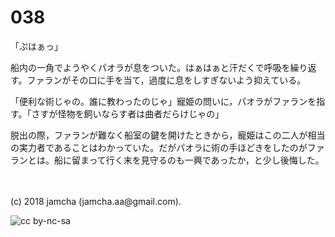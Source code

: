 

# 038

「ぷはぁっ」  

船内の一角でようやくパオラが息をついた。はぁはぁと汗だくで呼吸を繰り返す。ファランがその口に手を当て，過度に息をしすぎないよう抑えている。  

「便利な術じゃの。誰に教わったのじゃ」寵姫の問いに，パオラがファランを指す。「さすが怪物を飼いならす者は曲者だらけじゃの」  

脱出の際，ファランが難なく船室の鍵を開けたときから，寵姫はこの二人が相当の実力者であることはわかっていた。だがパオラに術の手ほどきをしたのがファランとは。船に留まって行く末を見守るのも一興であったか，と少し後悔した。  

<br>  
<br>  
(c) 2018 jamcha (jamcha.aa@gmail.com).  

![cc by-nc-sa](https://i.creativecommons.org/l/by-nc-sa/4.0/88x31.png)  

